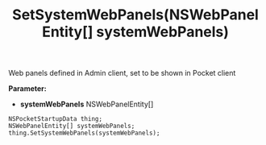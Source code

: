 ﻿---
uid: crmscript_ref_NSPocketStartupData_SetSystemWebPanels
title: SetSystemWebPanels(NSWebPanelEntity[] systemWebPanels)
intellisense: NSPocketStartupData.SetSystemWebPanels
keywords: NSPocketStartupData, GetSystemWebPanels
so.topic: reference
---

Web panels defined in Admin client, set to be shown in Pocket client

**Parameter:** 
 - **systemWebPanels** NSWebPanelEntity[]

```crmscript
NSPocketStartupData thing;
NSWebPanelEntity[] systemWebPanels;
thing.SetSystemWebPanels(systemWebPanels);
```

